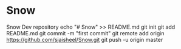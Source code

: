 # Snow
Snow Dev repository
echo "# Snow" >> README.md
git init
git add README.md
git commit -m "first commit"
git remote add origin https://github.com/sjaisheel/Snow.git
git push -u origin master
